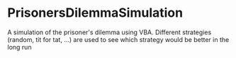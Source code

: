 # PrisonersDilemmaSimulation
A simulation of the prisoner's dilemma using VBA. Different strategies (random, tit for tat, ...) are used to see which strategy would be better in the long run

